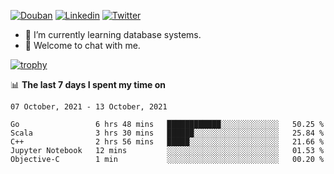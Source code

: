 
<p align="left">
<a href="https://www.douban.com/people/ixxchan"><img src="https://img.shields.io/badge/@ixxchan-007722?style=flat&logo=Douban&logoColor=white" alt="Douban" /></a> 
<a href="https://www.linkedin.com/in/xxchan/?locale=en_US"><img src="https://img.shields.io/badge/@xxchan-0073b1?style=flat&logo=LinkedIn&logoColor=white" alt="Linkedin" /></a> 
<a href="https://twitter.com/yayale_umi"><img src="https://img.shields.io/badge/@yayale__umi-1DA1F2?style=flat&logo=Twitter&logoColor=white" alt="Twitter"/></a>
</p>

- 🌱 I’m currently learning database systems.
- 💬 Welcome to chat with me.


[![trophy](https://github-profile-trophy.vercel.app/?username=xxchan&theme=flat&column=7)](https://github.com/xxchan)


📊 **The last 7 days I spent my time on** 

<!--START_SECTION:waka-->
```text
07 October, 2021 - 13 October, 2021

Go                 6 hrs 48 mins   ████████████░░░░░░░░░░░░░   50.25 % 
Scala              3 hrs 30 mins   ██████░░░░░░░░░░░░░░░░░░░   25.84 % 
C++                2 hrs 56 mins   █████░░░░░░░░░░░░░░░░░░░░   21.66 % 
Jupyter Notebook   12 mins         ░░░░░░░░░░░░░░░░░░░░░░░░░   01.53 % 
Objective-C        1 min           ░░░░░░░░░░░░░░░░░░░░░░░░░   00.20 %
```
<!--END_SECTION:waka-->

<!--
**xxchan/xxchan** is a ✨ _special_ ✨ repository because its `README.md` (this file) appears on your GitHub profile.

Here are some ideas to get you started:

- 🔭 I’m currently working on ...
- 🌱 I’m currently learning ...
- 👯 I’m looking to collaborate on ...
- 🤔 I’m looking for help with ...
- 💬 Ask me about ...
- 📫 How to reach me: ...
- 😄 Pronouns: ...
- ⚡ Fun fact: ...
-->

